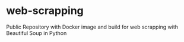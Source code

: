 # web-scrapping
Public Repository with Docker image and build for web scrapping with Beautiful Soup in Python
